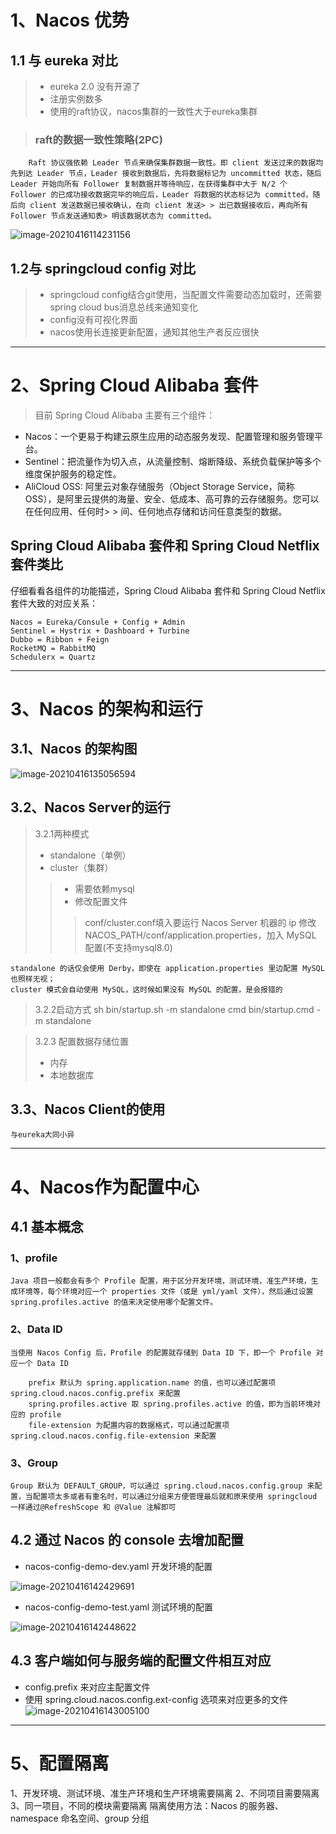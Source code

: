 # 1、Nacos 优势

## 1.1 与 eureka 对比

> * eureka 2.0 没有开源了
> * 注册实例数多
> * 使用的raft协议，nacos集群的一致性大于eureka集群

> ### raft的数据一致性策略(2PC)

		Raft 协议强依赖 Leader 节点来确保集群数据一致性。即 client 发送过来的数据均先到达 Leader 节点，Leader 接收到数据后，先将数据标记为 uncommitted 状态，随后 Leader 开始向所有 Follower 复制数据并等待响应，在获得集群中大于 N/2 个 Follower 的已成功接收数据完毕的响应后，Leader 将数据的状态标记为 committed，随后向 client 发送数据已接收确认，在向 client 发送> > 出已数据接收后，再向所有 Follower 节点发送通知表> 明该数据状态为 committed。

![image-20210416114231156](nacos.assets/image-20210416114231156.png)

## 1.2与 springcloud config 对比
> * springcloud config结合git使用，当配置文件需要动态加载时，还需要spring cloud bus消息总线来通知变化
> * config没有可视化界面
> * nacos使用长连接更新配置，通知其他生产者反应很快
---
# 2、Spring Cloud Alibaba 套件
> 目前 Spring Cloud Alibaba 主要有三个组件：
* Nacos：一个更易于构建云原生应用的动态服务发现、配置管理和服务管理平台。
* Sentinel：把流量作为切入点，从流量控制、熔断降级、系统负载保护等多个维度保护服务的稳定性。
* AliCloud OSS: 阿里云对象存储服务（Object Storage Service，简称
OSS），是阿里云提供的海量、安全、低成本、高可靠的云存储服务。您可以在任何应用、任何时> > 间、任何地点存储和访问任意类型的数据。

## Spring Cloud Alibaba 套件和 Spring Cloud Netflix 套件类比
仔细看看各组件的功能描述，Spring Cloud Alibaba 套件和 Spring Cloud Netflix 套件大致的对应关系：
```
Nacos = Eureka/Consule + Config + Admin
Sentinel = Hystrix + Dashboard + Turbine
Dubbo = Ribbon + Feign
RocketMQ = RabbitMQ
Schedulerx = Quartz
```
---
# 3、Nacos 的架构和运行

## 3.1、Nacos 的架构图

![image-20210416135056594](nacos.assets/image-20210416135056594.png)

## 3.2、Nacos Server的运行
> 3.2.1两种模式
> * standalone（单例）
> * cluster（集群）
> > * 需要依赖mysql
> > * 修改配置文件
> > > conf/cluster.conf填入要运行 Nacos Server 机器的 ip
> > > 修改 NACOS_PATH/conf/application.properties，加入 MySQL 配置(不支持mysql8.0)
```
standalone 的话仅会使用 Derby，即使在 application.properties 里边配置 MySQL 也照样无视；
cluster 模式会自动使用 MySQL，这时候如果没有 MySQL 的配置，是会报错的
```

> 3.2.2启动方式
> sh bin/startup.sh -m standalone
> cmd bin/startup.cmd -m standalone

> 3.2.3 配置数据存储位置
> * 内存
> * 本地数据库


## 3.3、Nacos Client的使用
	与eureka大同小异
---
# 4、Nacos作为配置中心

## 4.1 基本概念
### 1、profile
	Java 项目一般都会有多个 Profile 配置，用于区分开发环境，测试环境，准生产环境，生成环境等，每个环境对应一个 properties 文件（或是 yml/yaml 文件），然后通过设置 spring.profiles.active 的值来决定使用哪个配置文件。
### 2、Data ID
	当使用 Nacos Config 后，Profile 的配置就存储到 Data ID 下，即一个 Profile 对应一个 Data ID
```
	prefix 默认为 spring.application.name 的值，也可以通过配置项 spring.cloud.nacos.config.prefix 来配置
	spring.profiles.active 取 spring.profiles.active 的值，即为当前环境对应的 profile
	file-extension 为配置内容的数据格式，可以通过配置项 spring.cloud.nacos.config.file-extension 来配置
```
### 3、Group
	Group 默认为 DEFAULT_GROUP，可以通过 spring.cloud.nacos.config.group 来配置，当配置项太多或者有重名时，可以通过分组来方便管理最后就和原来使用 springcloud 一样通过@RefreshScope 和 @Value 注解即可

## 4.2 通过 Nacos 的 console 去增加配置
* nacos-config-demo-dev.yaml 开发环境的配置
	

![image-20210416142429691](nacos.assets/image-20210416142429691.png)
	
* nacos-config-demo-test.yaml 测试环境的配置

![image-20210416142448622](nacos.assets/image-20210416142448622.png) 

## 4.3 客户端如何与服务端的配置文件相互对应
* config.prefix 来对应主配置文件
* 使用 spring.cloud.nacos.config.ext-config 选项来对应更多的文件
![image-20210416143005100](nacos.assets/image-20210416143005100.png)

---

# 5、配置隔离
1、开发环境、测试环境、准生产环境和生产环境需要隔离
2、不同项目需要隔离
3、同一项目，不同的模块需要隔离
隔离使用方法：Nacos 的服务器、namespace 命名空间、group 分组